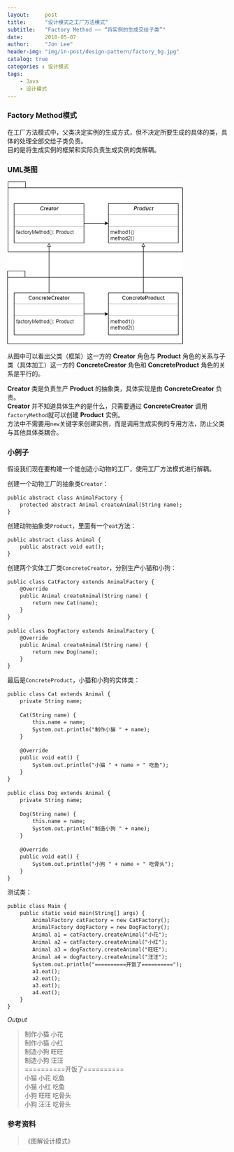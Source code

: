 ```yaml
---
layout:     post
title:      "设计模式之工厂方法模式"
subtitle:   "Factory Method —— “将实例的生成交给子类”"
date:       2018-05-07
author:     "Jon Lee"
header-img: "img/in-post/design-pattern/factory_bg.jpg"
catalog: true
categories : 设计模式
tags:
    - Java
    - 设计模式
---
```


### Factory Method模式

在工厂方法模式中，父类决定实例的生成方式，但不决定所要生成的具体的类，具体的处理全部交给子类负责。  
目的是将生成实例的框架和实际负责生成实例的类解耦。

### UML类图

![](/img/in-post/design-pattern/factory_method.png)

从图中可以看出父类（框架）这一方的 **Creator** 角色与 **Product** 角色的关系与子类（具体加工）这一方的 **ConcreteCreator** 角色和 **ConcreteProduct** 角色的关系是平行的。

**Creator** 类是负责生产 **Product** 的抽象类，具体实现是由 **ConcreteCreator** 负责。  
**Creator** 并不知道具体生产的是什么，只需要通过 **ConcreteCreator** 调用`factoryMethod`就可以创建 **Product** 实例。  
方法中不需要用`new`关键字来创建实例，而是调用生成实例的专用方法，防止父类与其他具体类耦合。

### 小例子

假设我们现在要构建一个能创造小动物的工厂，使用工厂方法模式进行解耦。

创建一个动物工厂的抽象类`Creator`：

    public abstract class AnimalFactory {
    	protected abstract Animal createAnimal(String name);
    }

创建动物抽象类`Product`，里面有一个`eat`方法：

    public abstract class Animal {
    	public abstract void eat();
    }

创建两个实体工厂类`ConcreteCreator`，分别生产小猫和小狗：

    public class CatFactory extends AnimalFactory {
    	@Override
    	public Animal createAnimal(String name) {
    		return new Cat(name);
    	}
    }

    public class DogFactory extends AnimalFactory {
    	@Override
    	public Animal createAnimal(String name) {
    		return new Dog(name);
    	}
    }

最后是`ConcreteProduct`，小猫和小狗的实体类：

    public class Cat extends Animal {
    	private String name;

    	Cat(String name) {
    		this.name = name;
    		System.out.println("制作小猫 " + name);
    	}

    	@Override
    	public void eat() {
    		System.out.println("小猫 " + name + " 吃鱼");
    	}
    }

    public class Dog extends Animal {
    	private String name;

    	Dog(String name) {
    		this.name = name;
    		System.out.println("制造小狗 " + name);
    	}

    	@Override
    	public void eat() {
    		System.out.println("小狗 " + name + " 吃骨头");
    	}
    }

测试类：

    public class Main {
    	public static void main(String[] args) {
    		AnimalFactory catFactory = new CatFactory();
    		AnimalFactory dogFactory = new DogFactory();
    		Animal a1 = catFactory.createAnimal("小花");
    		Animal a2 = catFactory.createAnimal("小红");
    		Animal a3 = dogFactory.createAnimal("旺旺");
    		Animal a4 = dogFactory.createAnimal("汪汪");
    		System.out.println("==========开饭了==========");
    		a1.eat();
    		a2.eat();
    		a3.eat();
    		a4.eat();
    	}
    }

*Output*
>制作小猫 小花  
制作小猫 小红  
制造小狗 旺旺  
制造小狗 汪汪  
==========开饭了==========  
小猫 小花 吃鱼  
小猫 小红 吃鱼  
小狗 旺旺 吃骨头  
小狗 汪汪 吃骨头

### 参考资料

> 《图解设计模式》
